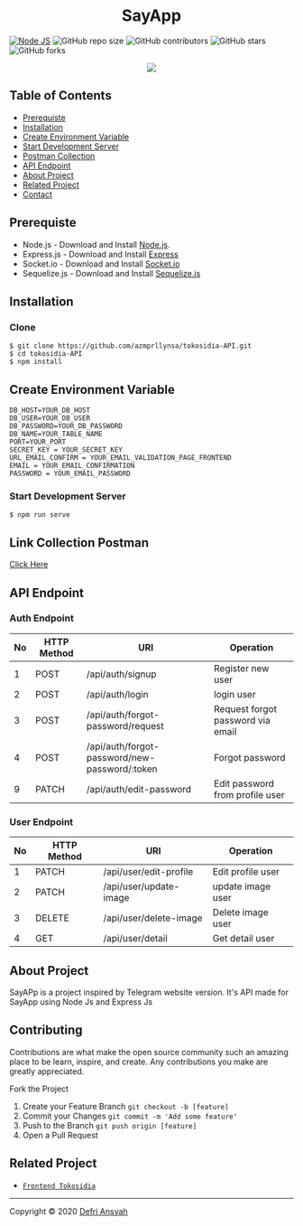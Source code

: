 <h1 align="center">SayApp</h1>

[![Node JS](https://img.shields.io/badge/Dependencies-Express%20JS-green)](https://nodejs.org/en/)
![GitHub repo size](https://img.shields.io/github/repo-size/defri-ansyah/SayApp-backend)
![GitHub contributors](https://img.shields.io/github/contributors/defri-ansyah/SayApp-backend)
![GitHub stars](https://img.shields.io/github/stars/defri-ansyah/SayApp-backend)
![GitHub forks](https://img.shields.io/github/forks/defri-ansyah/SayApp-backend)

<p align="center">
  <a href="https://nodejs.org/" target="blank">
    <img src="https://cdn-images-1.medium.com/max/871/1*d2zLEjERsrs1Rzk_95QU9A.png">
  </a>
</p>

## Table of Contents
* [Prerequiste](#Prerequiste)
* [Installation](#Installation)
* [Create Environment Variable](#create-environment-variable)
* [Start Development Server](#Start-Development-Server)
* [Postman Collection](#Postman-Collection)
* [API Endpoint](#API-Endpoint)
* [About Project](#About-Project)
* [Related Project](#Related-Project)
* [Contact](#Contact)


## Prerequiste
- Node.js - Download and Install [Node.js](https://nodejs.org/en/).
- Express.js - Download and Install [Express](https://expressjs.com/)
- Socket.io - Download and Install [Socket.io](https://socket.io/)
- Sequelize.js - Download and Install [Sequelize.js](https://sequelize.org/)


## Installation
### Clone
```
$ git clone https://github.com/azmprllynsa/tokosidia-API.git
$ cd tokosidia-API
$ npm install
```

## Create Environment Variable

```
DB_HOST=YOUR_DB_HOST
DB_USER=YOUR_DB_USER
DB_PASSWORD=YOUR_DB_PASSWORD
DB_NAME=YOUR_TABLE_NAME
PORT=YOUR_PORT
SECRET_KEY = YOUR_SECRET_KEY
URL_EMAIL_CONFIRM = YOUR_EMAIL_VALIDATION_PAGE_FRONTEND
EMAIL = YOUR_EMAIL_CONFIRMATION
PASSWORD = YOUR_EMAIL_PASSWORD
```

### Start Development Server
```
$ npm run serve
```
## Link Collection Postman
[Click Here](https://www.getpostman.com/collections/b14d5faf192b7b980d32)

## API Endpoint
### Auth Endpoint
| No  | HTTP Method | URI                                           | Operation                                  |
| --- | ----------- | --------------------------------------------- | ------------------------------------------ |
| 1   | POST        | /api/auth/signup                              | Register new user                          |
| 2   | POST        | /api/auth/login                               | login user                                 |
| 3   | POST        | /api/auth/forgot-password/request             | Request forgot password via email          |
| 4   | POST        | /api/auth/forgot-password/new-password/:token | Forgot password                            |
| 9   | PATCH       | /api/auth/edit-password                       | Edit password from profile user            |

### User Endpoint
| No  | HTTP Method | URI                              | Operation                                  |
| --- | ----------- | -------------------------------- | ------------------------------------------ |
| 1   | PATCH       | /api/user/edit-profile           | Edit profile user                          |
| 2   | PATCH       | /api/user/update-image           | update image user                          |
| 3   | DELETE      | /api/user/delete-image           | Delete image user                          |
| 4   | GET         | /api/user/detail                 | Get detail user                            |

## About Project
SayAPp is a project inspired by Telegram website version.
It's API made for SayApp using Node Js and Express Js

## Contributing

Contributions are what make the open source community such an amazing place to be learn, inspire, and create. Any contributions you make are greatly appreciated.

Fork the Project
1. Create your Feature Branch  ```git checkout -b [feature]```
2. Commit your Changes ```git commit -m 'Add some feature'```
3. Push to the Branch ```git push origin [feature]```
4. Open a Pull Request

## Related Project
* [`Frontend Tokosidia`](https://github.com/azmprllynsa/defri-ansyah/SayApp-frontend)

---
Copyright © 2020 [Defri Ansyah](https://github.com/defri-ansyah)